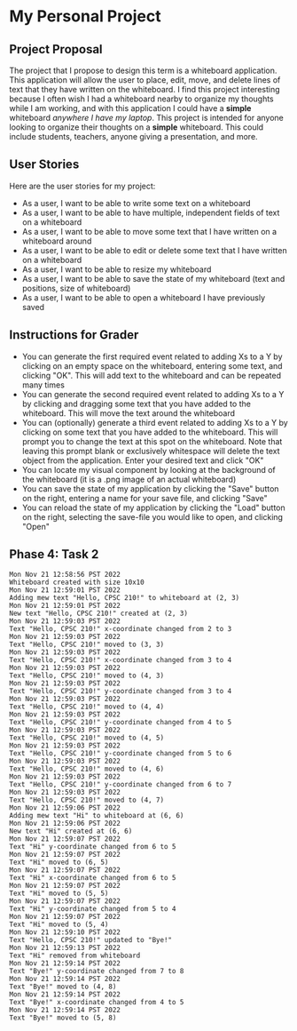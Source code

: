# My Personal Project
## Project Proposal

The project that I propose to design this term is a whiteboard application. This application will allow the user to
place, edit, move, and delete lines of text that they have written on the whiteboard. I find this project interesting 
because I often wish I had a whiteboard nearby to organize my thoughts while I am working, and with this application I 
could have a **simple** whiteboard *anywhere I have my laptop*. This project is intended for anyone looking to organize
their thoughts on a **simple** whiteboard. This could include students, teachers, anyone giving a presentation,
and more.

## User Stories
Here are the user stories for my project:
- As a user, I want to be able to write some text on a whiteboard
- As a user, I want to be able to have multiple, independent fields of text on a whiteboard
- As a user, I want to be able to move some text that I have written on a whiteboard around
- As a user, I want to be able to edit or delete some text that I have written on a whiteboard
- As a user, I want to be able to resize my whiteboard
- As a user, I want to be able to save the state of my whiteboard (text and positions, size of whiteboard)
- As a user, I want to be able to open a whiteboard I have previously saved

## Instructions for Grader
- You can generate the first required event related to adding Xs to a Y by clicking on an empty space on the whiteboard,
entering some text, and clicking "OK". This will add text to the whiteboard and can be repeated many times
- You can generate the second required event related to adding Xs to a Y by clicking and dragging some text that you
have added to the whiteboard. This will move the text around the whiteboard
- You can (optionally) generate a third event related to adding Xs to a Y by clicking on some text that you have added
to the whiteboard. This will prompt you to change the text at this spot on the whiteboard. Note that leaving this prompt
blank or exclusively whitespace will delete the text object from the application. Enter your desired text and click "OK"
- You can locate my visual component by looking at the background of the whiteboard (it is a .png image of an actual
whiteboard)
- You can save the state of my application by clicking the "Save" button on the right, entering a name for your save
file, and clicking "Save"
- You can reload the state of my application by clicking the "Load" button on the right, selecting the save-file you
would like to open, and clicking "Open"

## Phase 4: Task 2
```text
Mon Nov 21 12:58:56 PST 2022
Whiteboard created with size 10x10
Mon Nov 21 12:59:01 PST 2022
Adding mew text "Hello, CPSC 210!" to whiteboard at (2, 3)
Mon Nov 21 12:59:01 PST 2022
New text "Hello, CPSC 210!" created at (2, 3)
Mon Nov 21 12:59:03 PST 2022
Text "Hello, CPSC 210!" x-coordinate changed from 2 to 3
Mon Nov 21 12:59:03 PST 2022
Text "Hello, CPSC 210!" moved to (3, 3)
Mon Nov 21 12:59:03 PST 2022
Text "Hello, CPSC 210!" x-coordinate changed from 3 to 4
Mon Nov 21 12:59:03 PST 2022
Text "Hello, CPSC 210!" moved to (4, 3)
Mon Nov 21 12:59:03 PST 2022
Text "Hello, CPSC 210!" y-coordinate changed from 3 to 4
Mon Nov 21 12:59:03 PST 2022
Text "Hello, CPSC 210!" moved to (4, 4)
Mon Nov 21 12:59:03 PST 2022
Text "Hello, CPSC 210!" y-coordinate changed from 4 to 5
Mon Nov 21 12:59:03 PST 2022
Text "Hello, CPSC 210!" moved to (4, 5)
Mon Nov 21 12:59:03 PST 2022
Text "Hello, CPSC 210!" y-coordinate changed from 5 to 6
Mon Nov 21 12:59:03 PST 2022
Text "Hello, CPSC 210!" moved to (4, 6)
Mon Nov 21 12:59:03 PST 2022
Text "Hello, CPSC 210!" y-coordinate changed from 6 to 7
Mon Nov 21 12:59:03 PST 2022
Text "Hello, CPSC 210!" moved to (4, 7)
Mon Nov 21 12:59:06 PST 2022
Adding mew text "Hi" to whiteboard at (6, 6)
Mon Nov 21 12:59:06 PST 2022
New text "Hi" created at (6, 6)
Mon Nov 21 12:59:07 PST 2022
Text "Hi" y-coordinate changed from 6 to 5
Mon Nov 21 12:59:07 PST 2022
Text "Hi" moved to (6, 5)
Mon Nov 21 12:59:07 PST 2022
Text "Hi" x-coordinate changed from 6 to 5
Mon Nov 21 12:59:07 PST 2022
Text "Hi" moved to (5, 5)
Mon Nov 21 12:59:07 PST 2022
Text "Hi" y-coordinate changed from 5 to 4
Mon Nov 21 12:59:07 PST 2022
Text "Hi" moved to (5, 4)
Mon Nov 21 12:59:10 PST 2022
Text "Hello, CPSC 210!" updated to "Bye!"
Mon Nov 21 12:59:13 PST 2022
Text "Hi" removed from whiteboard
Mon Nov 21 12:59:14 PST 2022
Text "Bye!" y-coordinate changed from 7 to 8
Mon Nov 21 12:59:14 PST 2022
Text "Bye!" moved to (4, 8)
Mon Nov 21 12:59:14 PST 2022
Text "Bye!" x-coordinate changed from 4 to 5
Mon Nov 21 12:59:14 PST 2022
Text "Bye!" moved to (5, 8)
```
